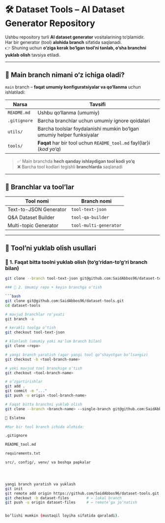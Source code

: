 # 🛠️ Dataset Tools – AI Dataset Generator Repository

Ushbu repository turli **AI dataset generator** vositalarining to‘plamidir.  
Har bir generator (tool) **alohida branch** sifatida saqlanadi.  
👉 Shuning uchun **o‘ziga kerak bo‘lgan tool’ni tanlab, o‘sha branchni yuklab olish** tavsiya etiladi.

---

## 🔹 Main branch nimani o‘z ichiga oladi?

`main` branch – **faqat umumiy konfiguratsiyalar va qo‘llanma** uchun ishlatiladi:

| Narsa                | Tavsifi                                                                   |
|----------------------|---------------------------------------------------------------------------|
| `README.md`          | Ushbu qo‘llanma (umumiy)                                                  |
| `.gitignore`         | Barcha branchlar uchun umumiy ignore qoidalari                           |
| `utils/`             | Barcha toolslar foydalanishi mumkin bo‘lgan umumiy helper funksiyalar     |
| `tools/`             | **Faqat** har bir tool uchun `README_tool.md` fayl(lar)i (*kod yo‘q*)     |

> ✅ Main branchda **hech qanday ishlaydigan tool kodi yo‘q**  
> ❌ Barcha tool kodlari tegishli **branchlarda** saqlanadi

---

## 🔹 Branchlar va tool’lar

| Tool nomi                | Branch nomi             |
|--------------------------|--------------------------|
| Text-to-JSON Generator   | `tool-text-json`          |
| Q&A Dataset Builder      | `tool-qa-builder`         |
| Multi-topic Generator    | `tool-multi-generator`    |

---

## 🔽 Tool’ni yuklab olish usullari

### 🔧 1. Faqat bitta toolni yuklab olish (to‘g‘ridan-to‘g‘ri branch bilan)

```bash
git clone --branch tool-text-json git@github.com:SaidAbbos96/dataset-tools.git

### 🔧 2. Umumiy repo + keyin branchga o‘tish

```bash
git clone git@github.com:SaidAbbos96/dataset-tools.git
cd dataset-tools

# mavjud branchlar ro'yxati
git branch -a

# kerakli toolga o‘tish
git checkout tool-text-json

# klonlash (umumiy yoki ma'lum branch bilan)
git clone <repo>

# yangi branch yaratish (agar yangi tool qo‘shayotgan bo‘lsangiz)
git checkout -b <tool-branch-name>

# yoki mavjud tool branchiga o‘tish
git checkout <tool-branch-name>

# o‘zgartirishlar
git add .
git commit -m "..."
git push -u origin <tool-branch-name>

# Faqat bitta branchni yuklab olish
git clone --branch <branch-name> --single-branch git@github.com:SaidAbbos96/dataset-tools.git

🔔 Eslatma

#Har bir tool branch ichida alohida:

.gitignore

README_tool.md

requirements.txt

src/, config/, venv/ va boshqa papkalar




yangi branch yaratish va yuklash 
git init
git remote add origin https://github.com/SaidAbbos96/dataset-tools.git # ← GitHub URL
git checkout -b dataset-files        # ← lokal branch
git push -u origin dataset-files     # ← remote’ga jo‘natish


bo‘lishi mumkin (mustaqil loyiha sifatida qaraladi).

